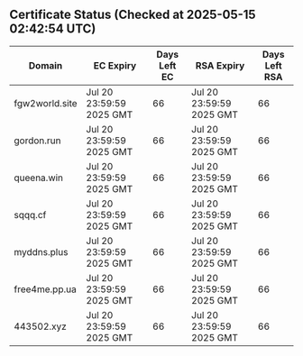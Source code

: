## Certificate Status (Checked at 2025-05-15 02:42:54 UTC)
| Domain | EC Expiry | Days Left EC | RSA Expiry | Days Left RSA |
|--------|-----------|-------------|------------|--------------|
| fgw2world.site | Jul 20 23:59:59 2025 GMT | 66 | Jul 20 23:59:59 2025 GMT | 66 |
| gordon.run | Jul 20 23:59:59 2025 GMT | 66 | Jul 20 23:59:59 2025 GMT | 66 |
| queena.win | Jul 20 23:59:59 2025 GMT | 66 | Jul 20 23:59:59 2025 GMT | 66 |
| sqqq.cf | Jul 20 23:59:59 2025 GMT | 66 | Jul 20 23:59:59 2025 GMT | 66 |
| myddns.plus | Jul 20 23:59:59 2025 GMT | 66 | Jul 20 23:59:59 2025 GMT | 66 |
| free4me.pp.ua | Jul 20 23:59:59 2025 GMT | 66 | Jul 20 23:59:59 2025 GMT | 66 |
| 443502.xyz | Jul 20 23:59:59 2025 GMT | 66 | Jul 20 23:59:59 2025 GMT | 66 |
